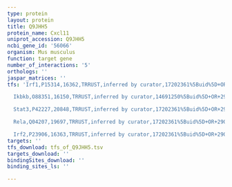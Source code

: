 ```yaml
---
type: protein
layout: protein
title: Q9JHH5
protein_name: Cxcl11
uniprot_accession: Q9JHH5
ncbi_gene_id: '56066'
organism: Mus musculus
function: target gene
number_of_interactions: '5'
orthologs: ''
jaspar_matrices: ''
tfs: 'Irf1,P15314,16362,TRRUST,inferred by curator,17202361%5Buid%5D+OR+29087512%5Buid%5D,Yes

  Ikbkb,O88351,16150,TRRUST,inferred by curator,14691250%5Buid%5D+OR+29087512%5Buid%5D,Yes

  Stat3,P42227,20848,TRRUST,inferred by curator,17202361%5Buid%5D+OR+29087512%5Buid%5D,Yes

  Rela,Q04207,19697,TRRUST,inferred by curator,17202361%5Buid%5D+OR+29087512%5Buid%5D,Yes

  Irf2,P23906,16363,TRRUST,inferred by curator,17202361%5Buid%5D+OR+29087512%5Buid%5D,Yes'
targets: ''
tfs_download: tfs_of_Q9JHH5.tsv
targets_download: ''
bindingSites_download: ''
binding_sites_ls: ''

---
```

